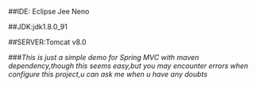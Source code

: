 ##IDE: Eclipse Jee Neno

##JDK:jdk1.8.0_91

##SERVER:Tomcat v8.0

###*This is just a simple demo for Spring MVC with maven dependency,though this seems easy,but you may encounter errors when configure this project,u can ask me when u have any doubts*
